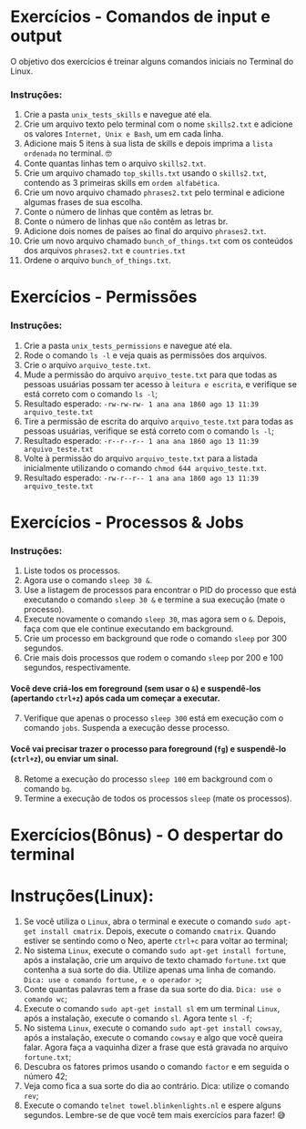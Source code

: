 # Exercícios - Comandos de input e output

O objetivo dos exercícios é treinar alguns comandos iniciais no Terminal do Linux.

### Instruções:

1. Crie a pasta ```unix_tests_skills``` e navegue até ela.
2. Crie um arquivo texto pelo terminal com o nome ```skills2.txt``` e adicione os valores ```Internet, Unix e Bash```, um em cada linha.
3. Adicione mais 5 itens à sua lista de skills e depois imprima a ```lista ordenada``` no terminal. 🤓
4. Conte quantas linhas tem o arquivo ```skills2.txt```.
5. Crie um arquivo chamado ```top_skills.txt``` usando o ```skills2.txt```, contendo as 3 primeiras skills em ```ordem alfabética```.
6. Crie um novo arquivo chamado ```phrases2.txt``` pelo terminal e adicione algumas frases de sua escolha.
7. Conte o número de linhas que contêm as letras br.
8. Conte o número de linhas que ```não``` contêm as letras br.
9. Adicione dois nomes de países ao final do arquivo ```phrases2.txt```.
10. Crie um novo arquivo chamado ```bunch_of_things.txt``` com os conteúdos dos arquivos ```phrases2.txt``` e ```countries.txt```
11. Ordene o arquivo ```bunch_of_things.txt```.

# Exercícios - Permissões

### Instruções:

1. Crie a pasta ```unix_tests_permissions``` e navegue até ela.
2. Rode o comando ```ls -l``` e veja quais as permissões dos arquivos.
3. Crie o arquivo ```arquivo_teste.txt```.
4. Mude a permissão do arquivo ```arquivo_teste.txt``` para que todas as pessoas usuárias possam ter acesso à ```leitura e escrita```, e verifique se está correto com o comando ```ls -l```;
5. Resultado esperado: ```-rw-rw-rw- 1 ana ana 1860 ago 13 11:39 arquivo_teste.txt```
6. Tire a permissão de escrita do arquivo ```arquivo_teste.txt``` para todas as pessoas usuárias, verifique se está correto com o comando ```ls -l```;
7. Resultado esperado: ```-r--r--r-- 1 ana ana 1860 ago 13 11:39 arquivo_teste.txt```
8. Volte à permissão do arquivo ```arquivo_teste.txt``` para a listada inicialmente utilizando o comando ```chmod 644 arquivo_teste.txt```.
9. Resultado esperado: ```-rw-r--r-- 1 ana ana 1860 ago 13 11:39 arquivo_teste.txt```

# Exercícios - Processos & Jobs

### Instruções:

1. Liste todos os processos.
2. Agora use o comando ```sleep 30 &```.
3. Use a listagem de processos para encontrar o PID do processo que está executando o comando ```sleep 30 &``` e termine a sua execução (mate o processo).
4. Execute novamente o comando ```sleep 30```, mas agora sem o ```&```. Depois, faça com que ele continue executando em background.
5. Crie um processo em background que rode o comando ```sleep``` por 300 segundos.
6. Crie mais dois processos que rodem o comando ```sleep``` por 200 e 100 segundos, respectivamente.
#### Você deve criá-los em foreground (sem usar o ```&```) e suspendê-los (apertando ```ctrl+z```) após cada um começar a executar.
7. Verifique que apenas o processo ```sleep 300``` está em execução com o comando ```jobs```. Suspenda a execução desse processo.
#### Você vai precisar trazer o processo para foreground (```fg```) e suspendê-lo (```ctrl+z```), ou enviar um sinal.
8. Retome a execução do processo ```sleep 100``` em background com o comando ```bg```.
9. Termine a execução de todos os processos ```sleep``` (mate os processos).

# Exercícios(Bônus) - O despertar do terminal

# Instruções(Linux):

1. Se você utiliza o ```Linux```, abra o terminal e execute o comando ```sudo apt-get install cmatrix```. Depois, execute o comando ```cmatrix```. Quando estiver se sentindo como o Neo, aperte ```ctrl+c``` para voltar ao terminal;
2. No sistema ```Linux```, execute o comando ```sudo apt-get install fortune```, após a instalação, crie um arquivo de texto chamado ```fortune.txt``` que contenha a sua sorte do dia. Utilize apenas uma linha de comando. ```Dica: use o comando fortune, e o operador >```;
3. Conte quantas palavras tem a frase da sua sorte do dia. ```Dica: use o comando wc```;
4. Execute o comando ```sudo apt-get install sl``` em um terminal ```Linux```, após a instalação, execute o comando ```sl```. Agora tente ```sl -f```;
5. No sistema ```Linux```, execute o comando ```sudo apt-get install cowsay```, após a instalação, execute o comando ```cowsay``` e algo que você queira falar. Agora faça a vaquinha dizer a frase que está gravada no arquivo ```fortune.txt```;
6. Descubra os fatores primos usando o comando ```factor``` e em seguida o número 42;
7. Veja como fica a sua sorte do dia ao contrário. Dica: utilize o comando ```rev```;
8. Execute o comando ```telnet towel.blinkenlights.nl``` e espere alguns segundos. Lembre-se de que você tem mais exercícios para fazer! 😅